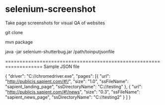 # selenium-screenshot
Take page screenshots for visual QA of websites


git clone 

mvn package

java -jar selenium-shutterbug.jar /path/toinputjsonfile

===================================================================
Sample JSON file

{
	"driver": "C://chromedriver.exe",
	"pages": [{
			"url": "http://publicis.sapient.com/#!/",
			"size": "1.0",
			"ssFileName": "sapient_landing_page",
			"ssDirectoryName": "C://testing"
		}, {
			"url": "http://publicis.sapient.com/#!/news",
			"size": "0.3",
			"ssFileName": "sapient_news_page",
			"ssDirectoryName": "C://testing2"
		}
	]
}
